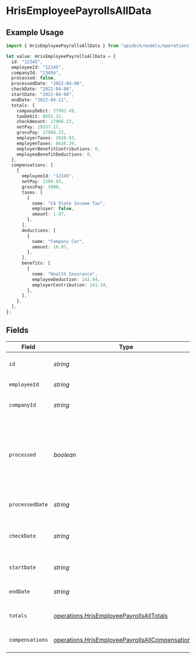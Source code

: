 # HrisEmployeePayrollsAllData

## Example Usage

```typescript
import { HrisEmployeePayrollsAllData } from "apideck/models/operations";

let value: HrisEmployeePayrollsAllData = {
  id: "12345",
  employeeId: "12345",
  companyId: "23456",
  processed: false,
  processedDate: "2022-04-08",
  checkDate: "2022-04-08",
  startDate: "2022-04-08",
  endDate: "2022-04-21",
  totals: {
    companyDebit: 27992.49,
    taxDebit: 8655.32,
    checkAmount: 27966.23,
    netPay: 19337.17,
    grossPay: 27966.23,
    employerTaxes: 2038.93,
    employeeTaxes: 6616.39,
    employerBenefitContributions: 0,
    employeeBenefitDeductions: 0,
  },
  compensations: [
    {
      employeeId: "12345",
      netPay: 2199.93,
      grossPay: 3000,
      taxes: [
        {
          name: "CA State Income Tax",
          employer: false,
          amount: 1.97,
        },
      ],
      deductions: [
        {
          name: "Company Car",
          amount: 10.97,
        },
      ],
      benefits: [
        {
          name: "Health Insurance",
          employeeDeduction: 142.94,
          employerContribution: 141.14,
        },
      ],
    },
  ],
};
```

## Fields

| Field                                                                                                                | Type                                                                                                                 | Required                                                                                                             | Description                                                                                                          | Example                                                                                                              |
| -------------------------------------------------------------------------------------------------------------------- | -------------------------------------------------------------------------------------------------------------------- | -------------------------------------------------------------------------------------------------------------------- | -------------------------------------------------------------------------------------------------------------------- | -------------------------------------------------------------------------------------------------------------------- |
| `id`                                                                                                                 | *string*                                                                                                             | :heavy_check_mark:                                                                                                   | A unique identifier for an object.                                                                                   | 12345                                                                                                                |
| `employeeId`                                                                                                         | *string*                                                                                                             | :heavy_minus_sign:                                                                                                   | ID of the employee                                                                                                   | 12345                                                                                                                |
| `companyId`                                                                                                          | *string*                                                                                                             | :heavy_minus_sign:                                                                                                   | The unique identifier of the company.                                                                                | 23456                                                                                                                |
| `processed`                                                                                                          | *boolean*                                                                                                            | :heavy_check_mark:                                                                                                   | Whether or not the payroll has been successfully processed. Note that processed payrolls cannot be updated.          | false                                                                                                                |
| `processedDate`                                                                                                      | *string*                                                                                                             | :heavy_minus_sign:                                                                                                   | The date the payroll was processed.                                                                                  | 2022-04-08                                                                                                           |
| `checkDate`                                                                                                          | *string*                                                                                                             | :heavy_check_mark:                                                                                                   | The date on which employees will be paid for the payroll.                                                            | 2022-04-08                                                                                                           |
| `startDate`                                                                                                          | *string*                                                                                                             | :heavy_check_mark:                                                                                                   | The start date, inclusive, of the pay period.                                                                        | 2022-04-08                                                                                                           |
| `endDate`                                                                                                            | *string*                                                                                                             | :heavy_check_mark:                                                                                                   | The end date, inclusive, of the pay period.                                                                          | 2022-04-21                                                                                                           |
| `totals`                                                                                                             | [operations.HrisEmployeePayrollsAllTotals](../../models/operations/hrisemployeepayrollsalltotals.md)                 | :heavy_minus_sign:                                                                                                   | The overview of the payroll totals.                                                                                  |                                                                                                                      |
| `compensations`                                                                                                      | [operations.HrisEmployeePayrollsAllCompensations](../../models/operations/hrisemployeepayrollsallcompensations.md)[] | :heavy_minus_sign:                                                                                                   | An array of compensations for the payroll.                                                                           |                                                                                                                      |